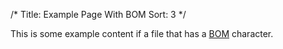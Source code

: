 ﻿/*
Title: Example Page With BOM
Sort: 3
*/

This is some example content if a file that has a [BOM](https://en.wikipedia.org/wiki/Byte_order_mark) character.